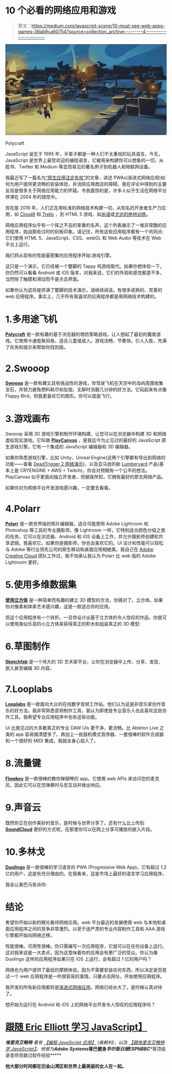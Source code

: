 # 10 个必看的网络应用和游戏

> 原文：<https://medium.com/javascript-scene/10-must-see-web-apps-games-36ab9ca60754?source=collection_archive---------4----------------------->

![](img/ae9b8f6211edf5fe2e4e4cf3310d4c92.png)

Polycraft

JavaScript 诞生于 1995 年，半辈子都是一种人们不太重视的玩具语言。今天，JavaScript 是世界上最受欢迎的编程语言，它被用来构建你可以想象的一切，从脸书、Twitter 和 Medium 等显而易见的著名例子到机器人和物联网设备。

我最近写了一篇名为[“原生应用注定失败”](/javascript-scene/native-apps-are-doomed-ac397148a2c0)的文章，讲述 PWAs(渐进式网络应用)如何为用户提供更流畅的安装体验，并消除应用商店的障碍。我在评论中得到的主要反驳是很多关于网络应用能力的怀疑。令我震惊的是，许多人似乎生活在网络平台停滞在 2004 年的错觉中。

现在是 2016 年，人们正在用标准的网络技术构建一切，从知名的开发者生产力应用，如 [Cloud9](https://c9.io/) 和 [Trello](https://trello.com/) ，到 HTML 5 游戏，如[米语](https://seconddimension.itch.io/miyu)或[尤达的绝地训练](http://img.lum.dolimg.com/v1/files/e304c990-c8d1-11e5-babb-06cdc8000068/index.html)。

网络应用程序似乎有一个挥之不去的笨重的名声。这个列表展示了一堆非常酷的应用程序，挑战那些过时的刻板印象。请记住，所有这些应用程序都有一个共同点:它们使用 HTML 5、JavaScript、CSS、webGL 和 Web Audio 等技术在 Web 平台上运行。

我们将从现有的性能最密集的应用程序开始:游戏引擎。

这只是一个演示，它已经被一个蹩脚的 Tappy 鸡游戏取代。如果你想体验一下，你仍然可以看看 Android 或 iOS 版本，对我来说，它们的外观和感觉都差不多，当然除了触摸和滑动而不是点击界面。

如果你认为这将是挤满了蹩脚的技术演示，请继续阅读。有很多成熟的、完善的 web 应用程序。事实上，几乎所有我喜欢的应用程序都是用网络技术构建的。

# 1.多用途飞机

[**Polycraft**](http://polycraftgame.com/) 是一款有趣的基于浏览器的塔防策略游戏，让人想起了最初的魔兽游戏。它使用卡通低聚风格，适合儿童或成人。游戏流畅，节奏快，引人入胜，充满了任务和提示来帮助你找到路。

# 2.Swooop

[**Swooop**](https://playcanv.as/p/JtL2iqIH/) 是一款有趣又具有挑战性的游戏，你驾驶飞机在天空中的岛屿周围收集宝石，并努力避免燃料耗尽和坠毁。无聊时消磨几分钟的好方法。它玩起来有点像 Flappy Bird，但我更喜欢它的图形。你可以盘旋飞行。

# 3.游戏画布

Swooop 采用 3D 游戏引擎和制作环境构建，让您可以在浏览器中构建 3D 和网络虚拟现实游戏。它叫做 [**PlayCanvas**](https://playcanvas.com/) ，是我迄今为止见过的最好的 JavaScript 原生游戏引擎。它有一个集成的 JavaScript 编辑器和 3D 编辑器。

如果你熟悉游戏引擎，比如 Unity、Unreal Engine(这两个引擎都有导出到网络的功能——查看 [DeadTrigger 2 网络演示](http://beta.unity3d.com/jonas/DT2/))，以及亚马逊的新 [Lumberyard](https://aws.amazon.com/lumberyard/) 产品(基本上是 CRYENGINE + AWS + Twitch)，你会对预期有一个公平的想法。PlayCanvas 似乎更面向独立开发者，但据我所知，它拥有最好的原生网络产品。

如果你对为网络平台开发游戏感兴趣，一定要去看看。

# 4.Polarr

[**Polarr**](https://www.youtube.com/watch?v=ok21VO0Jo1Y) 是一款世界级的照片编辑器，适合可能使用 Adobe Lightroom 和 Photoshop 等工具的专业摄影师。像 Lightroom 一样，它特别适合颜色分级之类的任务。它可以在浏览器、Android 和 iOS 设备上工作，并允许摄影师创建和共享滤镜。我喜欢它。如果你是摄影师，你也会喜欢它的。UI 设计和性能可以轻松与 Adobe 等行业领先公司的原生移动和桌面应用相媲美。我自己在 [Adobe Creative Cloud](http://www.adobe.com/creativecloud.html) 团队工作过，我不怕承认我认为 Polarr 比 web 版的 Adobe Lightroom 更好。

# 5.使用多维数据集

[**使用立方体**](https://usecubes.com/) 是一种简单而有趣的建立 3D 模型的方法，你猜对了。立方体。如果你对像素和体素艺术感兴趣，这是一款适合你的应用。

但这个应用程序有一个转折。一旦你设计出基于立方体的令人惊叹的作品，你就可以使用类似乐高的小立方体来获得真正的积木和组装真正的 3D 模型:

# 6.草图制作

[**Sketchfab**](https://sketchfab.com/) 是一个伟大的 3D 艺术家平台，让你在浏览器中上传、分享、发现、嵌入甚至编辑 3D 内容。

# 7.Looplabs

[**Looplabs**](https://looplabs.com/) 是一款面向大众的在线数字音频工作站。他们认为这是非音乐家创作音乐的好方法。我非常熟悉音频制作工具，我认为即使是专业音乐人也会喜欢这些协作工具。我希望专业应用程序中也有这些功能。

UI 比我见过的大多数真正的专业 DAW UIs 更干净、更流畅。比 Ableton Live 之类的 app 容易搞清楚多了。再加上一些鼓机模式音序器、一套很棒的软件合成器和一个很好的 MIDI 集成，我就全身心投入了。

# 8.流量键

[**Flowkey**](http://www.flowkey.com/en) 是一款很棒的教你弹钢琴的 app。它使用 web APIs 来访问您的麦克风，因此它可以在您弹奏时与您互动并做出响应。

# 9.声音云

既然你正在创作美妙的音乐，是时候与世界分享了。还有什么比上传到 [**SoundCloud**](https://soundcloud.com/stream) 更好的方式呢，在那里你可以在网上分享可播放的嵌入片段。

# 10.多林戈

[**Duolingo**](https://www.duolingo.com/) 是一款很棒的学习语言的 PWA (Progressive Web App)。它有超过 1.2 亿的用户，这是有充分理由的。在我看来，这是市场上最好的语言学习应用程序。

我会让奥巴马告诉你:

# 结论

希望你开始以新的眼光看待网络应用。web 平台最近的发展使得 web 与本地和桌面应用程序之间的竞争非常激烈。以至于连严肃的专业内容制作工具和 AAA 游戏引擎都开始向网络迁移。

性能很棒。可用性很棒。你只需编写一次应用程序，它就可以在任何设备上运行。这对我来说是一大卖点，因为这意味着你的应用会有更广泛的受众。你认为像 Duolingo 这样的应用程序如果只在 iOS 上运行，会有超过 1 亿的用户吗？

网络也为用户提供了最低的摩擦体验。因为不需要安装任何东西，所以决定是否尝试一个 web 应用程序是一件很容易的事情。只要点击网址，开始使用应用程序。

我开发的所有新应用都将是[渐进式网络应用](/javascript-scene/native-apps-are-doomed-ac397148a2c0)。网络已经长大了。是时候认真对待了。

想开始为运行在 Android 和 iOS 上的网络平台开发令人惊叹的应用程序吗？

# [跟随 Eric Elliott 学习 JavaScript】](https://ericelliottjs.com/product/lifetime-access-pass/)

***埃里克艾略特*** *著有* [*【编程 JavaScript 应用】*](http://pjabook.com) *(奥赖利)，以及* [*【跟埃里克艾略特学 JavaScript】*](http://ericelliottjs.com/product/lifetime-access-pass/)*。他曾为****Adobe Systems*******尊巴健身*******华尔街日报*******ESPN*******BBC****等顶级录音师贡献过软件经验*****

**他大部分时间都在旧金山湾区和世界上最美丽的女人在一起。**